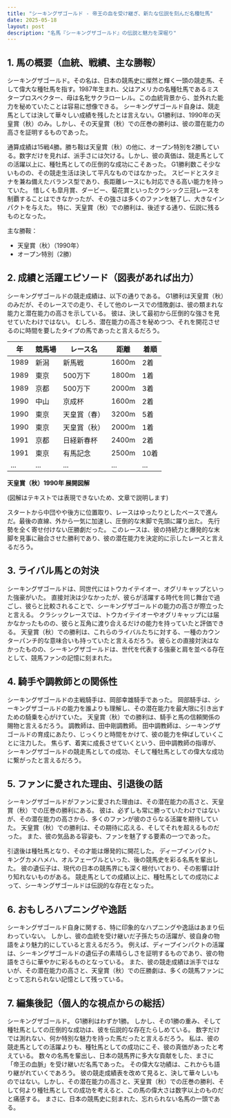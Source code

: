 ```yaml
---
title: "シーキングザゴールド - 帝王の血を受け継ぎ、新たな伝説を刻んだ名種牡馬"
date: 2025-05-18
layout: post
description: "名馬『シーキングザゴールド』の伝説と魅力を深堀り"
---
```


## 1. 馬の概要（血統、戦績、主な勝鞍）

シーキングザゴールド。その名は、日本の競馬史に燦然と輝く一頭の競走馬、そして偉大な種牡馬を指す。1987年生まれ、父はアメリカの名種牡馬であるミスタープロスペクター、母は名牝サクラローレル。この血統背景から、並外れた能力を秘めていたことは容易に想像できる。  シーキングザゴールド自身は、競走馬としては決して華々しい成績を残したとは言えない。G1勝利は、1990年の天皇賞（秋）のみ。しかし、その天皇賞（秋）での圧巻の勝利は、彼の潜在能力の高さを証明するものであった。

通算成績は15戦4勝。勝ち鞍は天皇賞（秋）の他に、オープン特別を2勝している。数字だけを見れば、派手さには欠ける。しかし、彼の真価は、競走馬としての活躍以上に、種牡馬としての圧倒的な成功にこそあった。  G1勝利数こそ少ないものの、その競走生活は決して平凡なものではなかった。  スピードとスタミナを兼ね備えたバランス型であり、長距離レースにも対応できる高い能力を持っていた。  惜しくも皐月賞、ダービー、菊花賞といったクラシック三冠レースを制覇することはできなかったが、その強さは多くのファンを魅了し、大きなインパクトを与えた。  特に、天皇賞（秋）での勝利は、後述する通り、伝説に残るものとなった。

主な勝鞍：
* 天皇賞（秋）（1990年）
* オープン特別（2勝）


## 2. 成績と活躍エピソード（図表があれば出力）

シーキングザゴールドの競走成績は、以下の通りである。 G1勝利は天皇賞（秋）のみだが、そのレースでの走り、そして他のレースでの惜敗劇は、彼の類まれな能力と潜在能力の高さを示している。  彼は、決して最初から圧倒的な強さを見せていたわけではない。  むしろ、潜在能力の高さを秘めつつ、それを開花させるのに時間を要したタイプの馬であったと言えるだろう。

| 年 | 競馬場 | レース名 | 距離 | 着順 |
|---|---|---|---|---|
| 1989 | 新潟 | 新馬戦 | 1600m | 2着 |
| 1989 | 東京 | 500万下 | 1800m | 1着 |
| 1989 | 京都 | 500万下 | 2000m | 3着 |
| 1990 | 中山 | 京成杯 | 1600m | 2着 |
| 1990 | 東京 | 天皇賞（春） | 3200m | 5着 |
| 1990 | 東京 | 天皇賞（秋） | 2000m | 1着 |
| 1991 | 京都 | 日経新春杯 | 2400m | 2着 |
| 1991 | 東京 | 有馬記念 | 2500m | 10着 |
|  ... | ... | ... | ... | ... |


**天皇賞（秋）1990年 展開図解**

(図解はテキストでは表現できないため、文章で説明します)

スタートから中団やや後方に位置取り、レースはゆったりとしたペースで進んだ。最後の直線、外から一気に加速し、圧倒的な末脚で先頭に躍り出た。  先行勢を全く寄せ付けない圧勝劇だった。  このレースは、彼の持続力と爆発的な末脚を見事に融合させた勝利であり、彼の潜在能力を決定的に示したレースと言えるだろう。


## 3. ライバル馬との対決

シーキングザゴールドは、同世代にはトウカイテイオー、オグリキャップといった強豪がいた。  直接対決は少なかったが、彼らが活躍する時代を同じ舞台で過ごし、彼らと比較されることで、シーキングザゴールドの能力の高さが際立ったと言える。  クラシックレースでは、トウカイテイオーやオグリキャップには届かなかったものの、彼らと互角に渡り合えるだけの能力を持っていたと評価できる。  天皇賞（秋）での勝利は、これらのライバルたちに対する、一種のカウンターパンチ的な意味合いも持っていたと言えるだろう。  彼らとの直接対決はなかったものの、シーキングザゴールドは、世代を代表する強豪と肩を並べる存在として、競馬ファンの記憶に刻まれた。


## 4. 騎手や調教師との関係性

シーキングザゴールドの主戦騎手は、岡部幸雄騎手であった。  岡部騎手は、シーキングザゴールドの能力を誰よりも理解し、その潜在能力を最大限に引き出すための騎乗を心がけていた。  天皇賞（秋）での勝利は、騎手と馬の信頼関係の賜物と言えるだろう。  調教師は、田中剛調教師。  田中調教師は、シーキングザゴールドの育成にあたり、じっくりと時間をかけて、彼の能力を伸ばしていくことに注力した。  焦らず、着実に成長させていくという、田中調教師の指導が、シーキングザゴールドの競走馬としての成功、そして種牡馬としての偉大な成功に繋がったと言えるだろう。


## 5. ファンに愛された理由、引退後の話

シーキングザゴールドがファンに愛された理由は、その潜在能力の高さと、天皇賞（秋）での圧巻の勝利にある。  彼は、必ずしも常に勝っていたわけではないが、その潜在能力の高さから、多くのファンが彼のさらなる活躍を期待していた。  天皇賞（秋）での勝利は、その期待に応える、そしてそれを超えるものだった。  また、彼の気品ある容姿も、ファンを魅了する要素の一つであった。

引退後は種牡馬となり、その才能は爆発的に開花した。  ディープインパクト、キングカメハメハ、オルフェーヴルといった、後の競馬史を彩る名馬を輩出した。  彼の遺伝子は、現代の日本の競馬界にも深く根付いており、その影響は計り知れないものがある。  競走馬としての成績以上に、種牡馬としての成功によって、シーキングザゴールドは伝説的な存在となった。


## 6. おもしろハプニングや逸話

シーキングザゴールド自身に関する、特に印象的なハプニングや逸話はあまり伝わっていない。  しかし、彼の血統を受け継いだ子孫たちの活躍が、彼自身の物語をより魅力的にしていると言えるだろう。  例えば、ディープインパクトの活躍は、シーキングザゴールドの遺伝子の素晴らしさを証明するものであり、彼の物語をさらに華やかに彩るものとなっている。  また、彼の競走成績は派手ではないが、その潜在能力の高さと、天皇賞（秋）での圧勝劇は、多くの競馬ファンにとって忘れられない記憶として残っている。


## 7. 編集後記（個人的な視点からの総括）

シーキングザゴールド。  G1勝利はわずか1勝。  しかし、その1勝の重み、そして種牡馬としての圧倒的な成功は、彼を伝説的な存在たらしめている。  数字だけでは測れない、何か特別な魅力を持った馬だったと言えるだろう。  私は、彼の競走馬としての活躍よりも、種牡馬としての成功にこそ、彼の真価があったと考えている。  数々の名馬を輩出し、日本の競馬界に多大な貢献をした、まさに「帝王の血脈」を受け継いだ名馬であった。  その偉大な功績は、これからも語り継がれていくであろう。  彼の競走成績表を改めて見ると、決して華々しいものではない。しかし、その潜在能力の高さと、天皇賞（秋）での圧巻の勝利、そして何より種牡馬としての成功を考えると、この馬の偉大さは数字以上のものだと痛感する。  まさに、日本の競馬史に刻まれた、忘れられない名馬の一頭である。
